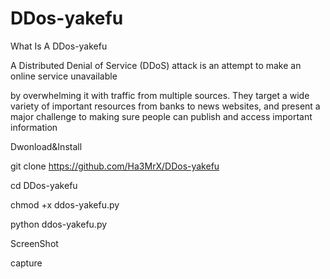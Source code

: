 # DDos-yakefu

What Is A DDos-yakefu

A Distributed Denial of Service (DDoS) attack is an attempt to make an online service unavailable

by overwhelming it with traffic from multiple sources. They target a wide variety of important resources from banks to news websites, and present a major challenge to making sure people can publish and access important information

Dwonload&Install

git clone https://github.com/Ha3MrX/DDos-yakefu

cd DDos-yakefu

chmod +x ddos-yakefu.py

python ddos-yakefu.py

ScreenShot

capture